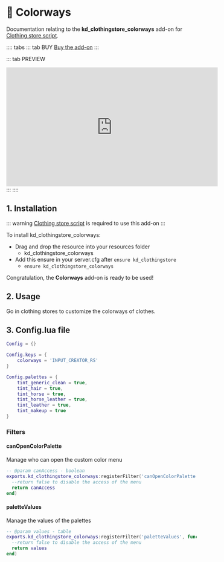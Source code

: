# :necktie: Colorways
Documentation relating to the **kd_clothingstore_colorways** add-on for [Clothing store script](clothing-store).

:::: tabs
::: tab BUY
[Buy the add-on](https://jumpon-studios.com/redm/clothes-colorways)
:::

::: tab PREVIEW
<iframe width="560" height="315" src="https://www.youtube.com/embed/GR9xSUI8GC4?si=Lrqr9_NxGr0R86RB" title="YouTube video player" frameborder="0" allow="accelerometer; autoplay; clipboard-write; encrypted-media; gyroscope; picture-in-picture; web-share" allowfullscreen></iframe>
:::
::::

## 1. Installation
::: warning
[Clothing store script](clothing-store) is required to use this add-on
:::

To install kd_clothingstore_colorways:
- Drag and drop the resource into your resources folder
  - kd_clothingstore_colorways 
- Add this ensure in your server.cfg after `ensure kd_clothingstore`
  - `ensure kd_clothingstore_colorways`

Congratulation, the **Colorways** add-on is ready to be used!

## 2. Usage

Go in clothing stores to customize the colorways of clothes.

## 3. Config.lua file
```lua
Config = {}

Config.keys = {
	colorways = 'INPUT_CREATOR_RS'
}

Config.palettes = {
	tint_generic_clean = true,
	tint_hair = true,
	tint_horse = true,
	tint_horse_leather = true,
	tint_leather = true,
	tint_makeup = true
}

```

### Filters

#### <Badge type="client" text="Client" /> canOpenColorPalette
Manage who can open the custom color menu
```lua
-- @param canAccess - boolean
exports.kd_clothingstore_colorways:registerFilter('canOpenColorPalette', function(canAccess)
  --return false to disable the access of the menu
  return canAccess
end)

```
#### <Badge type="client" text="Client" /> paletteValues
Manage the values of the palettes
```lua
-- @param values - table
exports.kd_clothingstore_colorways:registerFilter('paletteValues', function(values)
  --return false to disable the access of the menu
  return values
end)

```